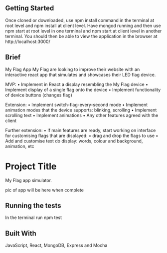 ## Getting Started

Once cloned or downloaded, use npm install command in the terminal at root level and npm install at client level. Have mongod running and then use npm start at root level in one terminal and npm start at client level in another terminal. You should then be able to view the application in the browser at http://localhost:3000/

## Brief

My Flag App
My Flag are looking to improve their website with an interactive react app that simulates and showcases their LED flag device.

MVP:
• Implement in React a display resembling the My Flag device
• Implement display of a single flag onto the device
• Implement functionality of device buttons (changes flag)

Extension:
• Implement switch-flag-every-second mode
• Implement animation modes that the device supports: blinking, scrolling
• Implement scrolling text
• Implement animations
• Any other features agreed with the client

Further extension:
• If main features are ready, start working on interface for customising flags that are
displayed:
• drag and drop the flags to use
• Add and customise text do display: words, colour and background, animation, etc

# Project Title

My Flag app simulator.


pic of app will be here when complete

## Running the tests

In the terminal run npm test

## Built With

JavaScript, React, MongoDB, Express and Mocha
